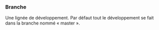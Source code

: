 ### Branche

Une lignée de développement. Par défaut tout le développement se fait dans la branche nommé « master ». 
